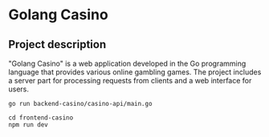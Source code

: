 # Golang Casino

## Project description
"Golang Casino" is a web application developed in the Go programming language that provides various online gambling games. The project includes a server part for processing requests from clients and a web interface for users.

```
go run backend-casino/casino-api/main.go
```


```
cd frontend-casino
npm run dev
```
